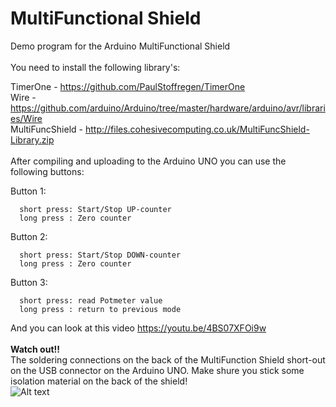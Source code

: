 # MultiFunctional Shield

Demo program for the Arduino MultiFunctional Shield
<br />
<br />
You need to install the following library's:

TimerOne          - https://github.com/PaulStoffregen/TimerOne
<br />
Wire              - https://github.com/arduino/Arduino/tree/master/hardware/arduino/avr/libraries/Wire
<br />
MultiFuncShield   - http://files.cohesivecomputing.co.uk/MultiFuncShield-Library.zip
<br />
<br />
After compiling and uploading to the Arduino UNO you can use the following buttons:

  Button 1: 
  
      short press: Start/Stop UP-counter
      long press : Zero counter  


  Button 2: 
  
      short press: Start/Stop DOWN-counter
      long press : Zero counter  


  Button 3: 
  
      short press: read Potmeter value
      long press : return to previous mode  


And you can look at this video https://youtu.be/4BS07XFOi9w
<br /><br />
<b>Watch out!!</b>
<br />
The soldering connections on the back of the MultiFunction Shield short-out on the USB connector on the Arduino UNO. Make shure you stick some isolation material on the back of the shield!
<br />
![Alt text](https://github.com/mrWheel/MultiFunctionalShield/blob/master/IMG_3403.JPG?raw=true "Isolate LED connections")
